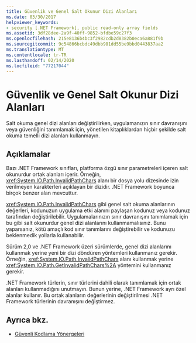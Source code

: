 ```yaml
---
title: Güvenlik ve Genel Salt Okunur Dizi Alanları
ms.date: 03/30/2017
helpviewer_keywords:
- security [.NET Framework], public read-only array fields
ms.assetid: 3df28dee-2a9f-40ff-9852-bfdbe59c27f3
ms.openlocfilehash: 215e8136b4bc3f2982cdb2d8382b0eca6a881f9b
ms.sourcegitcommit: 9c54866bcbdc49dbb981dd55be9bbd0443837aa2
ms.translationtype: MT
ms.contentlocale: tr-TR
ms.lasthandoff: 02/14/2020
ms.locfileid: "77217044"
---
```

# <a name="security-and-public-read-only-array-fields"></a>Güvenlik ve Genel Salt Okunur Dizi Alanları
Salt okuma genel dizi alanları değiştirilirken, uygulamanızın sınır davranışını veya güvenliğini tanımlamak için, yönetilen kitaplıklardan hiçbir şekilde salt okuma temelli dizi alanları kullanmayın.  
  
## <a name="remarks"></a>Açıklamalar  
 Bazı .NET Framework sınıfları, platforma özgü sınır parametreleri içeren salt okunurdur ortak alanları içerir.  Örneğin, <xref:System.IO.Path.InvalidPathChars> alanı bir dosya yolu dizesinde izin verilmeyen karakterleri açıklayan bir dizidir.  .NET Framework boyunca birçok benzer alan mevcuttur.  
  
 <xref:System.IO.Path.InvalidPathChars> gibi genel salt okuma alanlarının değerleri, kodunuzun uygulama etki alanını paylaşan kodunuz veya kodunuz tarafından değiştirilebilir.  Uygulamalarınızın sınır davranışını tanımlamak için bu gibi salt okunurdur genel dizi alanlarını kullanmamalısınız.  Bunu yaparsanız, kötü amaçlı kod sınır tanımlarını değiştirebilir ve kodunuzu beklenmedik yollarla kullanabilir.  
  
 Sürüm 2,0 ve .NET Framework üzeri sürümlerde, genel dizi alanlarını kullanmak yerine yeni bir dizi döndüren yöntemleri kullanmanız gerekir.  Örneğin, <xref:System.IO.Path.InvalidPathChars> alanı kullanmak yerine <xref:System.IO.Path.GetInvalidPathChars%2A> yöntemini kullanmanız gerekir.  
  
 .NET Framework türlerin, sınır türlerini dahili olarak tanımlamak için ortak alanları kullanmadığını unutmayın.  Bunun yerine, .NET Framework ayrı özel alanlar kullanır.  Bu ortak alanların değerlerinin değiştirilmesi .NET Framework türlerinin davranışını değiştirmez.  
  
## <a name="see-also"></a>Ayrıca bkz.

- [Güvenli Kodlama Yönergeleri](../../standard/security/secure-coding-guidelines.md)
